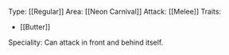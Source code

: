 Type: [[Regular]]
Area: [[Neon Carnival]]
Attack: [[Melee]]
Traits:
- [[Butter]]

Speciality: Can attack in front and behind itself.